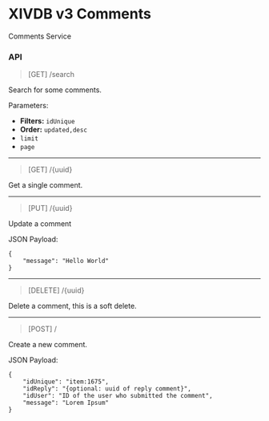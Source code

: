 # XIVDB v3 Comments
Comments Service

### API

> [GET] /search

Search for some comments.

Parameters:
- **Filters:** `idUnique`
- **Order:** `updated,desc`
- `limit`
- `page`


-----


> [GET] /{uuid}

Get a single comment.


-----


> [PUT] /{uuid}

Update a comment

JSON Payload:

```
{
    "message": "Hello World"
}
```


-----


> [DELETE] /{uuid}

Delete a comment, this is a soft delete.


-----


> [POST] /

Create a new comment.

JSON Payload:

```
{
    "idUnique": "item:1675",
    "idReply": "{optional: uuid of reply comment}",
    "idUser": "ID of the user who submitted the comment",
    "message": "Lorem Ipsum"
}
```